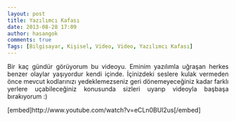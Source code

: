 ```yaml
---
layout: post
title: Yazılımcı Kafası
date: 2013-08-28 17:09
author: hasangok
comments: true
Tags: [Bilgisayar, Kişisel, Video, Video, Yazılımcı Kafası]
---
```

<p style="text-align: justify;">Bir kaç gündür görüyorum bu videoyu. Eminim yazılımla uğraşan herkes benzer olaylar yaşıyordur kendi içinde. İçinizdeki seslere kulak vermeden önce mevcut kodlarınızı yedeklemezseniz geri dönemeyeceğiniz kadar farklı yerlere uçabileceğiniz konusunda sizleri uyarıp videoyla başbaşa bırakıyorum :)</p>
[embed]http://www.youtube.com/watch?v=eCLn0BUl2us[/embed]
